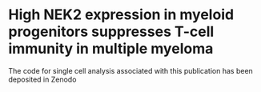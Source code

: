 # **High NEK2 expression in myeloid progenitors suppresses T-cell immunity in multiple myeloma**

The code for single cell analysis associated with this publication has been deposited in Zenodo
